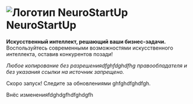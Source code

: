 # ![Логотип NeuroStartUp](img/NeuroStartUpIcon.png) NeuroStartUp

**Искусственный интеллект, решающий ваши бизнес-задачи.** Воспользуйтесь современными возможностями искусственного интеллекта, оставив конкурентов позади!

_Любое копирование без разрешенияdfghfdghdfhg правообладателя и без указания ссылки на источник запрещено._

Скоро запуск! Следите за обновлениями ghfghdfghdfgh.


Внёс измененияfdghdgfhdfghdgfh
